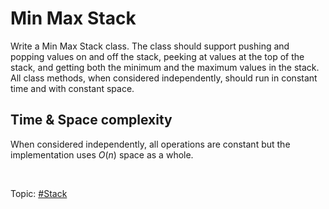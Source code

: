 # Min Max Stack
Write a Min Max Stack class. The class should support pushing and popping values on and off
the stack, peeking at values at the top of the stack, and getting both the minimum and the maximum
values in the stack. All class methods, when considered independently, should run in constant time
and with constant space.

## Time & Space complexity
When considered independently, all operations are constant but the implementation uses $O(n)$ space
as a whole.

</br>

Topic: [#Stack]()